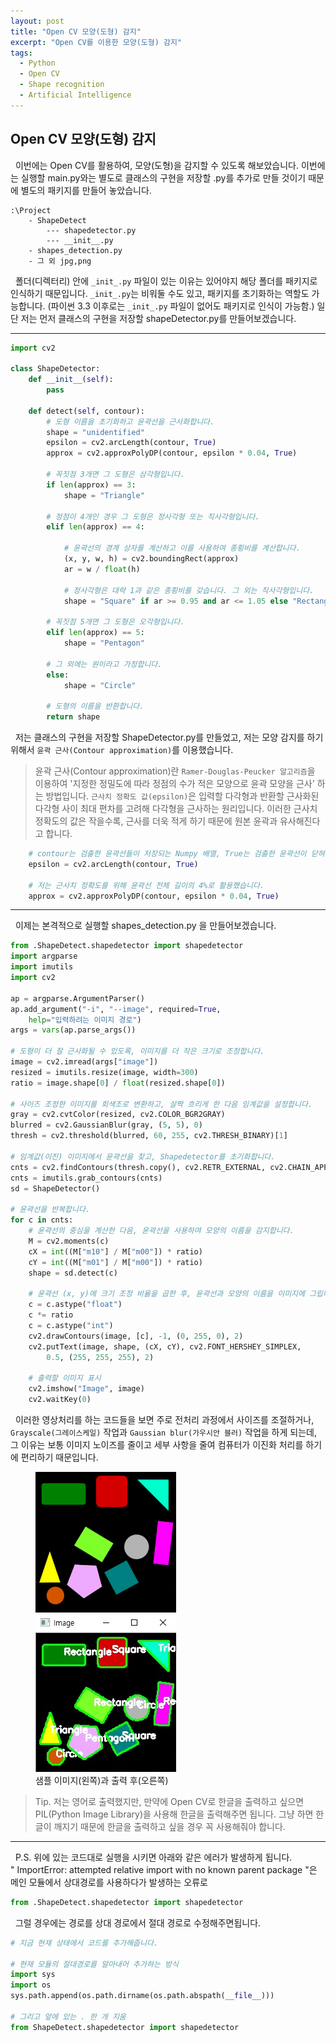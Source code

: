 ```yaml
---
layout: post
title: "Open CV 모양(도형) 감지"
excerpt: "Open CV를 이용한 모양(도형) 감지"
tags: 
  - Python
  - Open CV
  - Shape recognition
  - Artificial Intelligence
---
```

## Open CV 모양(도형) 감지
&nbsp; 이번에는 Open CV를 활용하여, 모양(도형)을 감지할 수 있도록 해보았습니다. 이번에는 실행할 main.py와는 별도로 클래스의 구현을 저장할 .py를 추가로 만들 것이기 때문에 별도의 패키지를 만들어 놓았습니다. 

```
:\Project
    - ShapeDetect
        --- shapedetector.py
        --- __init__.py             
    - shapes_detection.py
    - 그 외 jpg,png
```

&nbsp; 폴더(디렉터리) 안에 `_init_.py` 파일이 있는 이유는 있어야지 해당 폴더를 패키지로 인식하기 때문입니다. `_init_.py`는 비워둘 수도 있고, 패키지를 초기화하는 역할도 가능합니다. (파이썬 3.3 이후로는 `_init_.py` 파일이 없어도 패키지로 인식이 가능함.) 일단 저는 먼저 클래스의 구현을 저장할 shapeDetector.py를 만들어보겠습니다.

---

```python
import cv2

class ShapeDetector:
	def __init__(self):
		pass

	def detect(self, contour):
		# 도형 이름을 초기화하고 윤곽선을 근사화합니다.
		shape = "unidentified"
		epsilon = cv2.arcLength(contour, True)
		approx = cv2.approxPolyDP(contour, epsilon * 0.04, True)
        
        # 꼭짓점 3개면 그 도형은 삼각형입니다.
		if len(approx) == 3:
			shape = "Triangle"

		# 정점이 4개인 경우 그 도형은 정사각형 또는 직사각형입니다.
		elif len(approx) == 4:

			# 윤곽선의 경계 상자를 계산하고 이를 사용하여 종횡비를 계산합니다.
			(x, y, w, h) = cv2.boundingRect(approx)
			ar = w / float(h)

			# 정사각형은 대략 1과 같은 종횡비를 갖습니다. 그 외는 직사각형입니다.
			shape = "Square" if ar >= 0.95 and ar <= 1.05 else "Rectangle"

		# 꼭짓점 5개면 그 도형은 오각형입니다.
		elif len(approx) == 5:
			shape = "Pentagon"

		# 그 외에는 원이라고 가정합니다.
		else:
			shape = "Circle"

		# 도형의 이름을 반환합니다.
		return shape
```
&nbsp; 저는 클래스의 구현을 저장할 ShapeDetector.py를 만들었고, 저는 모양 감지를 하기 위해서 `윤곽 근사(Contour approximation)`를 이용했습니다.
> 윤곽 근사(Contour approximation)란 `Ramer-Douglas-Peucker 알고리즘`을 이용하여 '지정한 정밀도에 따라 정점의 수가 적은 모양으로 윤곽 모양을 근사' 하는 방법입니다. `근사치 정확도 값(epsilon)`은 입력할 다각형과 반환할 근사화된 다각형 사이 최대 편차를 고려해 다각형을 근사하는 원리입니다. 이러한 근사치 정확도의 값은 작을수록, 근사를 더욱 적게 하기 때문에 원본 윤곽과 유사해진다고 합니다.

```python
	# contour는 검출한 윤곽선들이 저장되는 Numpy 배열, True는 검출한 윤곽선이 닫혀있는지, False는 열려있는지를 의미합니다.
    epsilon = cv2.arcLength(contour, True) 

	# 저는 근사치 정확도를 위해 윤곽선 전체 길이의 4%로 활용했습니다.
	approx = cv2.approxPolyDP(contour, epsilon * 0.04, True) 
```

---

&nbsp; 이제는 본격적으로 실행할 shapes_detection.py 을 만들어보겠습니다.

```python
from .ShapeDetect.shapedetector import shapedetector
import argparse
import imutils
import cv2

ap = argparse.ArgumentParser()
ap.add_argument("-i", "--image", required=True,
	help="입력하려는 이미지 경로")
args = vars(ap.parse_args())

# 도형이 더 잘 근사화될 수 있도록, 이미지를 더 작은 크기로 조정합니다.
image = cv2.imread(args["image"])
resized = imutils.resize(image, width=300)
ratio = image.shape[0] / float(resized.shape[0])

# 사이즈 조정한 이미지를 회색조로 변환하고, 살짝 흐리게 한 다음 임계값을 설정합니다.
gray = cv2.cvtColor(resized, cv2.COLOR_BGR2GRAY)
blurred = cv2.GaussianBlur(gray, (5, 5), 0)
thresh = cv2.threshold(blurred, 60, 255, cv2.THRESH_BINARY)[1]

# 임계값(이진) 이미지에서 윤곽선을 찾고, Shapedetector를 초기화합니다.
cnts = cv2.findContours(thresh.copy(), cv2.RETR_EXTERNAL, cv2.CHAIN_APPROX_SIMPLE)
cnts = imutils.grab_contours(cnts)
sd = ShapeDetector()

# 윤곽선을 반복합니다.
for c in cnts:
	# 윤곽선의 중심을 계산한 다음, 윤곽선을 사용하여 모양의 이름을 감지합니다.
	M = cv2.moments(c)
	cX = int((M["m10"] / M["m00"]) * ratio)
	cY = int((M["m01"] / M["m00"]) * ratio)
	shape = sd.detect(c)

	# 윤곽선 (x, y)에 크기 조정 비율을 곱한 후, 윤곽선과 모양의 이름을 이미지에 그립니다.
	c = c.astype("float")
	c *= ratio
	c = c.astype("int")
	cv2.drawContours(image, [c], -1, (0, 255, 0), 2)
	cv2.putText(image, shape, (cX, cY), cv2.FONT_HERSHEY_SIMPLEX,
		0.5, (255, 255, 255), 2)

	# 출력할 이미지 표시
	cv2.imshow("Image", image)
	cv2.waitKey(0)
```

&nbsp; 이러한 영상처리를 하는 코드들을 보면 주로 전처리 과정에서 사이즈를 조절하거나, `Grayscale(그레이스케일)` 작업과 `Gaussian blur(가우시안 블러)` 작업을 하게 되는데, 그 이유는 보통 이미지 노이즈를 줄이고 세부 사항을 줄여 컴퓨터가 이진화 처리를 하기에 편리하기 때문입니다.

<figure class="half">
    <a href="/images/ShapeDetection/sample.png"><img src="/images/ShapeDetection/sample.png"></a>
    <a href="/images/ShapeDetection/sampleout.jpg"><img src="/images/ShapeDetection/sampleout.jpg"></a>
    <figcaption>샘플 이미지(왼쪽)과 출력 후(오른쪽) </figcaption>
</figure>

> Tip. 저는 영어로 출력했지만, 만약에 Open CV로 한글을 출력하고 싶으면 PIL(Python Image Library)을 사용해 한글을 출력해주면 됩니다. 그냥 하면 한글이 깨지기 때문에 한글을 출력하고 싶을 경우 꼭 사용해줘야 합니다.

 ---

&nbsp; P.S. 위에 있는 코드대로 실행을 시키면 아래와 같은 에러가 발생하게 됩니다.\
" ImportError: attempted relative import with no known parent package "은 메인 모듈에서 상대경로를 사용하다가 발생하는 오류로

```python
from .ShapeDetect.shapedetector import shapedetector
```

&nbsp; 그럴 경우에는 경로를 상대 경로에서 절대 경로로 수정해주면됩니다.

```python
# 지금 현재 상태에서 코드를 추가해줍니다.

# 현재 모듈의 절대경로를 알아내어 추가하는 방식
import sys
import os
sys.path.append(os.path.dirname(os.path.abspath(__file__)))

# 그리고 앞에 있는 . 한 개 지움
from ShapeDetect.shapedetector import shapedetector
```

